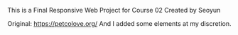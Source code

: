This is a Final Responsive Web Project for Course 02
Created by Seoyun

Original: https://petcolove.org/
And I added some elements at my discretion. 